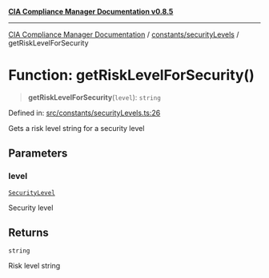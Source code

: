 [**CIA Compliance Manager Documentation v0.8.5**](../../../README.md)

***

[CIA Compliance Manager Documentation](../../../modules.md) / [constants/securityLevels](../README.md) / getRiskLevelForSecurity

# Function: getRiskLevelForSecurity()

> **getRiskLevelForSecurity**(`level`): `string`

Defined in: [src/constants/securityLevels.ts:26](https://github.com/Hack23/cia-compliance-manager/blob/3ae0301247f765ba03c8c0fe645db4718bb8af76/src/constants/securityLevels.ts#L26)

Gets a risk level string for a security level

## Parameters

### level

[`SecurityLevel`](../../../types/cia/type-aliases/SecurityLevel.md)

Security level

## Returns

`string`

Risk level string

